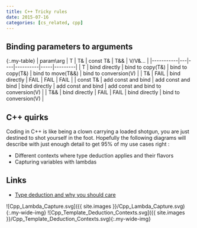 ```yaml
---
title: C++ Tricky rules
date: 2015-07-16
categories: [cs_related, cpp]
---
```


## Binding parameters to arguments

{:.my-table}
| param\arg | T | T& | const T& | T&& | V/V&... |
|-----------|---|----|----------|-----|---------|
| T         | bind directly | bind to copy(T&) | bind to copy(T&) | bind to move(T&&) | bind to conversion(V) |
| T&        | FAIL | bind directly | FAIL | FAIL | FAIL |
| const T&  | add const and bind | add const and bind | bind directly | add const and bind | add const and bind to conversion(V) |
| T&&       | bind directly | FAIL | FAIL | bind directly | bind to conversion(V) |

## C++ quirks
Coding in C++ is like being a clown carrying a loaded shotgun, you are just destined to shot yourself in the foot.
Hopefully the following diagrams will describe with just enough detail to get 95% of my use cases right :

* Different contexts where type deduction applies and their flavors
* Capturing variables with lambdas

## Links
* [Type deduction and why you should care](https://www.youtube.com/watch?v=wQxj20X-tIU)

![Cpp_Lambda_Capture.svg]({{ site.images }}/Cpp_Lambda_Capture.svg){:.my-wide-img}
![Cpp_Template_Deduction_Contexts.svg]({{ site.images }}/Cpp_Template_Deduction_Contexts.svg){:.my-wide-img}
